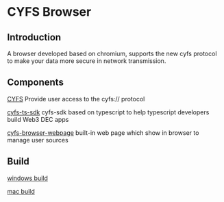 # CYFS Browser

## Introduction
A browser developed based on chromium, supports the new cyfs protocol to make your data more secure in network transmission.


## Components
[CYFS](https://github.com/buckyos/CYFS.git)
Provide user access to the cyfs:// protocol

[cyfs-ts-sdk](https://github.com/buckyos/cyfs-ts-sdk.git)
cyfs-sdk based on typescript to help typescript developers build Web3 DEC apps

[cyfs-browser-webpage](https://github.com/buckyos/cyfs-browser-webpage.git)
built-in web page which show in browser to manage user sources



## Build
[windows build](./script/windows_build.md)

[mac build](./script/mac_build.md)